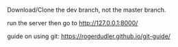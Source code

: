 Download/Clone the dev branch, not the master branch.

run the server then go to http://127.0.0.1:8000/

guide on using git: https://rogerdudler.github.io/git-guide/
